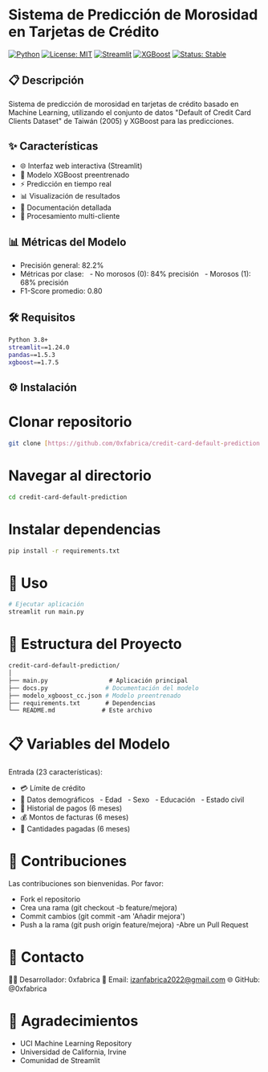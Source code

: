 # Sistema de Predicción de Morosidad en Tarjetas de Crédito

[![Python](https://img.shields.io/badge/python-3.8+-blue.svg)](https://www.python.org/downloads/)
[![License: MIT](https://img.shields.io/badge/License-MIT-yellow.svg)](https://opensource.org/licenses/MIT)
[![Streamlit](https://img.shields.io/badge/Streamlit-v1.24.0-brightgreen)](https://streamlit.io/)
[![XGBoost](https://img.shields.io/badge/XGBoost-v1.7.5-orange)](https://xgboost.readthedocs.io/en/stable/)
[![Status: Stable](https://img.shields.io/badge/Status-Stable-brightgreen.svg)](https://opensource.org/licenses/MIT)

## 📋 Descripción
Sistema de predicción de morosidad en tarjetas de crédito basado en Machine Learning, utilizando el conjunto de datos "Default of Credit Card Clients Dataset" de Taiwán (2005) y XGBoost para las predicciones.

## ✨ Características
- 🌐 Interfaz web interactiva (Streamlit)
- 🤖 Modelo XGBoost preentrenado
- ⚡ Predicción en tiempo real
- 📊 Visualización de resultados
- 📝 Documentación detallada
- 👥 Procesamiento multi-cliente

## 📊 Métricas del Modelo
- Precisión general: 82.2%
- Métricas por clase:
  - No morosos (0): 84% precisión
  - Morosos (1): 68% precisión
- F1-Score promedio: 0.80

## 🛠️ Requisitos
```bash
Python 3.8+
streamlit==1.24.0
pandas==1.5.3
xgboost==1.7.5
```

## ⚙️ Instalación
# Clonar repositorio
```bash
git clone [https://github.com/0xfabrica/credit-card-default-prediction.git](https://github.com/tuusuario/credit-card-default-prediction.git)
```
# Navegar al directorio
```bash
cd credit-card-default-prediction
```
# Instalar dependencias
```bash
pip install -r requirements.txt
```
# 🚀 Uso
```bash
# Ejecutar aplicación
streamlit run main.py
```

# 📁 Estructura del Proyecto
```bash
credit-card-default-prediction/
│
├── main.py                 # Aplicación principal
├── docs.py                # Documentación del modelo
├── modelo_xgboost_cc.json # Modelo preentrenado
├── requirements.txt       # Dependencias
└── README.md             # Este archivo
```

# 📋 Variables del Modelo

Entrada (23 características):
- 💳 Límite de crédito
- 👤 Datos demográficos   - Edad   - Sexo   - Educación   - Estado civil
- 📅 Historial de pagos (6 meses)
- 💰 Montos de facturas (6 meses)
- 💸 Cantidades pagadas (6 meses)

# 🤝 Contribuciones
Las contribuciones son bienvenidas. Por favor:

- Fork el repositorio
- Crea una rama (git checkout -b feature/mejora)
- Commit cambios (git commit -am 'Añadir mejora')
- Push a la rama (git push origin feature/mejora)
-Abre un Pull Request

# 📧 Contacto
👨‍💻 Desarrollador: 0xfabrica
📧 Email: izanfabrica2022@gmail.com
🌐 GitHub: @0xfabrica

# 🙏 Agradecimientos
- UCI Machine Learning Repository
- Universidad de California, Irvine
- Comunidad de Streamlit
